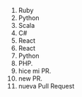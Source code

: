 1. Ruby
2. Python
3. Scala
4. C#
5. React
6. React
7. Python
8. PHP.
9. hice mi PR.
10. new PR.
11. nueva Pull Request
